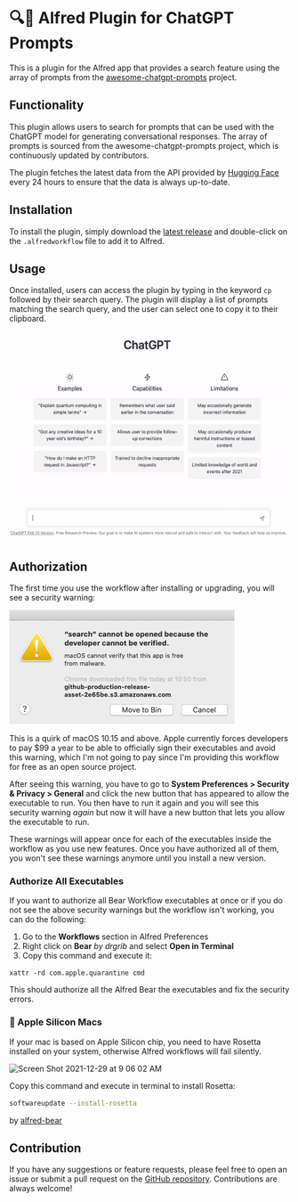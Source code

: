 # 🔍🧠 Alfred Plugin for ChatGPT Prompts

This is a plugin for the Alfred app that provides a search feature using the array of prompts from the [awesome-chatgpt-prompts](https://github.com/f/awesome-chatgpt-prompts) project.

## Functionality

This plugin allows users to search for prompts that can be used with the ChatGPT model for generating conversational responses. The array of prompts is sourced from the awesome-chatgpt-prompts project, which is continuously updated by contributors.

The plugin fetches the latest data from the API provided by [Hugging Face](https://huggingface.co/datasets/fka/awesome-chatgpt-prompts) every 24 hours to ensure that the data is always up-to-date.

## Installation

To install the plugin, simply download the [latest release](https://github.com/bluewolfali/awesome-chatgpt-prompts-alfred.alfredworkflow) and double-click on the `.alfredworkflow` file to add it to Alfred.

## Usage

Once installed, users can access the plugin by typing in the keyword `cp` followed by their search query. The plugin will display a list of prompts matching the search query, and the user can select one to copy it to their clipboard.

![MarineGEO circle logo](./images/screenshot1.gif "MarineGEO logo")

## Authorization

The first time you use the workflow after installing or upgrading, you will see a security warning:

<img src="./images/authorize.png" width="405">

This is a quirk of macOS 10.15 and above. Apple currently forces developers to pay $99 a year to be able to officially sign their executables and avoid this warning, which I'm not going to pay since I'm providing this workflow for free as an open source project.

After seeing this warning, you have to go to **System Preferences > Security & Privacy > General** and click the new button that has appeared to allow the executable to run. You then have to run it again and you will see this security warning _again_ but now it will have a new button that lets you allow the executable to run.

These warnings will appear once for each of the executables inside the workflow as you use new features. Once you have authorized all of them, you won't see these warnings anymore until you install a new version.

### Authorize All Executables

If you want to authorize all Bear Workflow executables at once or if you do not see the above security warnings but the workflow isn't working, you can do the following:

1. Go to the **Workflows** section in Alfred Preferences
2. Right click on **Bear** _by drgrib_ and select **Open in Terminal**
3. Copy this command and execute it:

```
xattr -rd com.apple.quarantine cmd
```

This should authorize all the Alfred Bear the executables and fix the security errors.

### 🍎 Apple Silicon Macs

If your mac is based on Apple Silicon chip, you need to have Rosetta installed on your system, otherwise Alfred workflows will fail silently.

<img width="582" alt="Screen Shot 2021-12-29 at 9 06 02 AM" src="https://user-images.githubusercontent.com/9834975/147670554-eae2ca66-b929-4a03-b59e-545d3e660082.png">

Copy this command and execute in terminal to install Rosetta:

```sh
softwareupdate --install-rosetta
```

by [alfred-bear](https://github.com/drgrib/alfred-bear)

## Contribution

If you have any suggestions or feature requests, please feel free to open an issue or submit a pull request on the [GitHub repository](https://github.com/yourusername/alfred-chatgpt-prompts). Contributions are always welcome!
